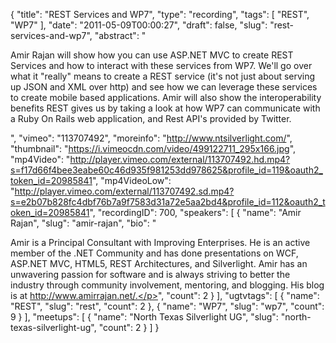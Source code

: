 {
  "title": "REST Services and WP7",
  "type": "recording",
  "tags": [
    "REST",
    "WP7"
  ],
  "date": "2011-05-09T00:00:27",
  "draft": false,
  "slug": "rest-services-and-wp7",
  "abstract": "<p>Amir Rajan will show how you can use ASP.NET MVC to create REST Services and how to interact with these services from WP7. We'll go over what it \"really\" means to create a REST service (it's not just about serving up JSON and XML over http) and see how we can leverage these services to create mobile based applications. Amir will also show the interoperability benefits REST gives us by taking a look at how WP7 can communicate with a Ruby On Rails web application, and Rest API's provided by Twitter.</p>",
  "vimeo": "113707492",
  "moreinfo": "http://www.ntsilverlight.com/",
  "thumbnail": "https://i.vimeocdn.com/video/499122711_295x166.jpg",
  "mp4Video": "http://player.vimeo.com/external/113707492.hd.mp4?s=f17d66f4bee3eabe60c46d935f981253dd978625&profile_id=119&oauth2_token_id=20985841",
  "mp4VideoLow": "http://player.vimeo.com/external/113707492.sd.mp4?s=e2b07b828fc4dbf76b7a9f7583d31a72e5aa2bd4&profile_id=112&oauth2_token_id=20985841",
  "recordingID": 700,
  "speakers": [
    {
      "name": "Amir Rajan",
      "slug": "amir-rajan",
      "bio": "<p>Amir is a Principal Consultant with Improving Enterprises. He is an active member of the .NET Community and has done presentations on WCF, ASP.NET MVC, HTML5, REST Architectures, and Silverlight. Amir has an unwavering passion for software and is always striving to better the industry through community involvement, mentoring, and blogging. His blog is at http://www.amirrajan.net/.</p>",
      "count": 2
    }
  ],
  "ugtvtags": [
    {
      "name": "REST",
      "slug": "rest",
      "count": 2
    },
    {
      "name": "WP7",
      "slug": "wp7",
      "count": 9
    }
  ],
  "meetups": [
    {
      "name": "North Texas Silverlight UG",
      "slug": "north-texas-silverlight-ug",
      "count": 2
    }
  ]
}
